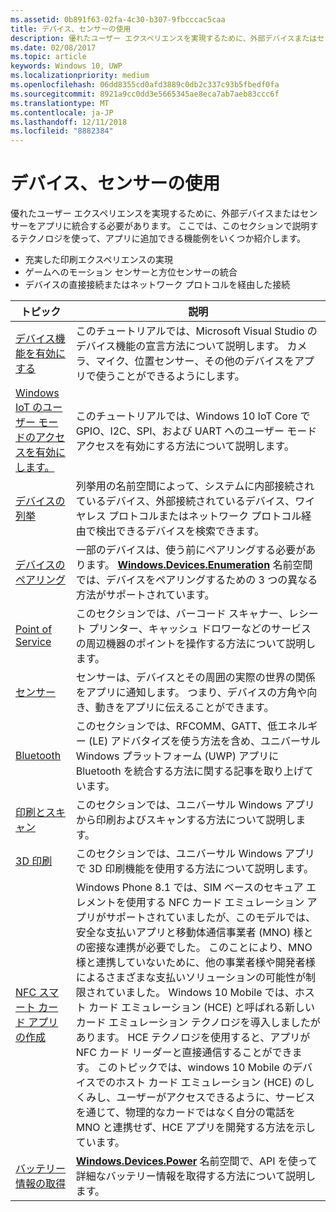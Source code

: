 ```yaml
---
ms.assetid: 0b891f63-02fa-4c30-b307-9fbcccac5caa
title: デバイス、センサーの使用
description: 優れたユーザー エクスペリエンスを実現するために、外部デバイスまたはセンサーをアプリに統合する必要があります。
ms.date: 02/08/2017
ms.topic: article
keywords: Windows 10, UWP
ms.localizationpriority: medium
ms.openlocfilehash: 06dd8355cd0afd3889c0db2c337c93b5fbedf0fa
ms.sourcegitcommit: 8921a9cc0dd3e5665345ae8eca7ab7aeb83ccc6f
ms.translationtype: MT
ms.contentlocale: ja-JP
ms.lasthandoff: 12/11/2018
ms.locfileid: "8882384"
---
```

# <a name="devices-sensors-and-power"></a>デバイス、センサーの使用


優れたユーザー エクスペリエンスを実現するために、外部デバイスまたはセンサーをアプリに統合する必要があります。 ここでは、このセクションで説明するテクノロジを使って、アプリに追加できる機能例をいくつか紹介します。

-   充実した印刷エクスペリエンスの実現
-   ゲームへのモーション センサーと方位センサーの統合
-   デバイスの直接接続またはネットワーク プロトコルを経由した接続

| トピック | 説明 |
|-------|-------------|
| [デバイス機能を有効にする](enable-device-capabilities.md) | このチュートリアルでは、Microsoft Visual Studio のデバイス機能の宣言方法について説明します。 カメラ、マイク、位置センサー、その他のデバイスをアプリで使うことができるようにします。 | 
| [Windows IoT のユーザー モードのアクセスを有効にします。](enable-usermode-access.md) | このチュートリアルでは、Windows 10 IoT Core で GPIO、I2C、SPI、および UART へのユーザー モード アクセスを有効にする方法について説明します。 |
| [デバイスの列挙](enumerate-devices.md) | 列挙用の名前空間によって、システムに内部接続されているデバイス、外部接続されているデバイス、ワイヤレス プロトコルまたはネットワーク プロトコル経由で検出できるデバイスを検索できます。 |
| [デバイスのペアリング](pair-devices.md) | 一部のデバイスは、使う前にペアリングする必要があります。 [<strong>Windows.Devices.Enumeration</strong>](https://msdn.microsoft.com/library/windows/apps/BR225459) 名前空間では、デバイスをペアリングするための 3 つの異なる方法がサポートされています。 |
| [Point of Service](point-of-service.md) | このセクションでは、バーコード スキャナー、レシート プリンター、キャッシュ ドロワーなどのサービスの周辺機器のポイントを操作する方法について説明します。 | 
| [センサー](sensors.md) | センサーは、デバイスとその周囲の実際の世界の関係をアプリに通知します。 つまり、デバイスの方角や向き、動きをアプリに伝えることができます。 |
| [Bluetooth](bluetooth.md) | このセクションでは、RFCOMM、GATT、低エネルギー (LE) アドバタイズを使う方法を含め、ユニバーサル Windows プラットフォーム (UWP) アプリに Bluetooth を統合する方法に関する記事を取り上げています。 | 
| [印刷とスキャン](printing-and-scanning.md) | このセクションでは、ユニバーサル Windows アプリから印刷およびスキャンする方法について説明します。 | 
| [3D 印刷](3d-printing.md) | このセクションでは、ユニバーサル Windows アプリで 3D 印刷機能を使用する方法について説明します。 |
| [NFC スマート カード アプリの作成](host-card-emulation.md) | Windows Phone 8.1 では、SIM ベースのセキュア エレメントを使用する NFC カード エミュレーション アプリがサポートされていましたが、このモデルでは、安全な支払いアプリと移動体通信事業者 (MNO) 様との密接な連携が必要でした。 このことにより、MNO 様と連携していないために、他の事業者様や開発者様によるさまざまな支払いソリューションの可能性が制限されていました。 Windows 10 Mobile では、ホスト カード エミュレーション (HCE) と呼ばれる新しいカード エミュレーション テクノロジを導入しましたがあります。 HCE テクノロジを使用すると、アプリが NFC カード リーダーと直接通信することができます。 このトピックでは、windows 10 Mobile のデバイスでのホスト カード エミュレーション (HCE) のしくみし、ユーザーがアクセスできるように、サービスを通じて、物理的なカードではなく自分の電話を MNO と連携せず、HCE アプリを開発する方法を示しています。 |
| [バッテリー情報の取得](get-battery-info.md) | [<strong>Windows.Devices.Power</strong>](https://msdn.microsoft.com/library/windows/apps/Dn895017) 名前空間で、API を使って詳細なバッテリー情報を取得する方法について説明します。 |

